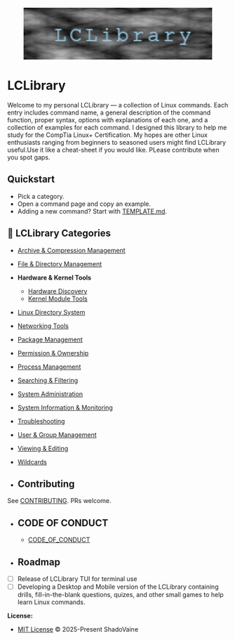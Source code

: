 <p align="center">
  <img src="./media/LCLibrary.png" alt="LCLibrary Banner" />
</p>

# LCLibrary

Welcome to my personal LCLibrary — a collection of Linux commands. Each entry includes command name, a general description of the command function, proper syntax, options with explanations of each one, and a collection of examples for each command. I designed this library to help me study for the CompTia Linux+ Certification. My hopes are other Linux enthusiasts ranging from beginners to seasoned users might find LCLibrary useful.Use it like a cheat-sheet if you would like. PLease contribute when you spot gaps.

## Quickstart
- Pick a category.
- Open a command page and copy an example.
- Adding a new command? Start with [TEMPLATE.md](.github/PULL_REQUEST_TEMPLATE.md).

## 📁 LCLibrary Categories

- [Archive & Compression Management](./Archiving_and_Compressing_Management/Archiving_and_Compressing_Commands.md)
- [File & Directory Management](./File_and_Directory_Management/File_and_Directory_Commands.md)
- **Hardware & Kernel Tools**
  - [Hardware Discovery](./Hardware_and_Kernel_Tools/Hardware_Discovery.md)
  - [Kernel Module Tools](./Hardware_and_Kernel_Tools/Kernel_Module_Tools.md)
- [Linux Directory System](./Linux_Directory_System/Linux_Directory.md)
- [Networking Tools](./Networking_Tools/Networking_Commands.md)
- [Package Management](./Package_Management/Package_Management_Commands.md)
- [Permission & Ownership](./Permissions_and_Ownership/Permissions_and_Ownership_Commands.md)
- [Process Management](./Process_Management/Processing_Commands.md)
- [Searching & Filtering](./Search_and_Filter_Management/Search_and_Filter_Commands.md)
- [System Administration](./System_Administration/System_Admin_Commands.md)
- [System Information & Monitoring](./System_Information_and_Monitoring/System_Info_and_Monitoring_Commands.md)
- [Troubleshooting](./TroubleShooting_Management/TroubleShooting_Commands.md)
- [User & Group Management](./User_and_Group_Management/User_and_Group_Commands.md)
- [Viewing & Editing](./View_and_Edit_Management/Viewing_and_Editing_Commands.md)
- [Wildcards](./Wildcards/Wildcard_Commands.md)

- ## Contributing
See [CONTRIBUTING](./CONTRIBUTING.md). PRs welcome.

- ## CODE OF CONDUCT
  - [CODE_OF_CONDUCT](./CODE_OF_CONDUCT.md) 

- ## Roadmap
- [ ] Release of LCLibrary TUI for terminal use
- [ ] Developing a Desktop and Mobile version of the LCLibrary containing drills, fill-in-the-blank questions, quizes, and other small games to help learn Linux commands.

 **License:**
  - [MIT License](./LICENSE) &copy; 2025-Present ShadoVaine
